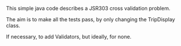 This simple java code describes a JSR303 cross validation problem.

The aim is to make all the tests pass, by only changing the TripDisplay class.

If necessary, to add Validators, but ideally, for none.

